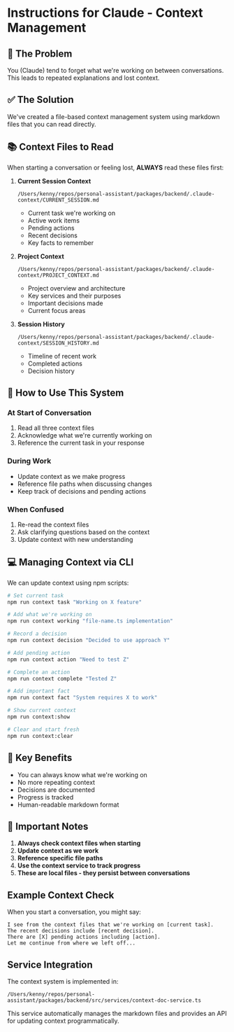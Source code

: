 # Instructions for Claude - Context Management

## 🧠 The Problem
You (Claude) tend to forget what we're working on between conversations. This leads to repeated explanations and lost context.

## ✅ The Solution
We've created a file-based context management system using markdown files that you can read directly.

## 📚 Context Files to Read

When starting a conversation or feeling lost, **ALWAYS** read these files first:

1. **Current Session Context** 
   ```
   /Users/kenny/repos/personal-assistant/packages/backend/.claude-context/CURRENT_SESSION.md
   ```
   - Current task we're working on
   - Active work items
   - Pending actions
   - Recent decisions
   - Key facts to remember

2. **Project Context**
   ```
   /Users/kenny/repos/personal-assistant/packages/backend/.claude-context/PROJECT_CONTEXT.md
   ```
   - Project overview and architecture
   - Key services and their purposes
   - Important decisions made
   - Current focus areas

3. **Session History**
   ```
   /Users/kenny/repos/personal-assistant/packages/backend/.claude-context/SESSION_HISTORY.md
   ```
   - Timeline of recent work
   - Completed actions
   - Decision history

## 🔄 How to Use This System

### At Start of Conversation
1. Read all three context files
2. Acknowledge what we're currently working on
3. Reference the current task in your response

### During Work
- Update context as we make progress
- Reference file paths when discussing changes
- Keep track of decisions and pending actions

### When Confused
1. Re-read the context files
2. Ask clarifying questions based on the context
3. Update context with new understanding

## 💻 Managing Context via CLI

We can update context using npm scripts:

```bash
# Set current task
npm run context task "Working on X feature"

# Add what we're working on
npm run context working "file-name.ts implementation"

# Record a decision
npm run context decision "Decided to use approach Y"

# Add pending action
npm run context action "Need to test Z"

# Complete an action
npm run context complete "Tested Z"

# Add important fact
npm run context fact "System requires X to work"

# Show current context
npm run context:show

# Clear and start fresh
npm run context:clear
```

## 🎯 Key Benefits
- You can always know what we're working on
- No more repeating context
- Decisions are documented
- Progress is tracked
- Human-readable markdown format

## 🚨 Important Notes
1. **Always check context files when starting**
2. **Update context as we work**
3. **Reference specific file paths**
4. **Use the context service to track progress**
5. **These are local files - they persist between conversations**

## Example Context Check
When you start a conversation, you might say:
```
I see from the context files that we're working on [current task].
The recent decisions include [recent decision].
There are [X] pending actions including [action].
Let me continue from where we left off...
```

## Service Integration
The context system is implemented in:
```
/Users/kenny/repos/personal-assistant/packages/backend/src/services/context-doc-service.ts
```

This service automatically manages the markdown files and provides an API for updating context programmatically.